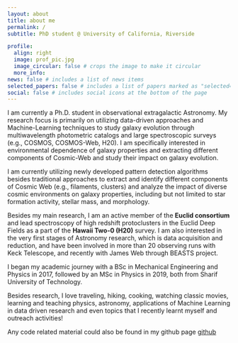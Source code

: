 ```yaml
---
layout: about
title: about me
permalink: /
subtitle: PhD student @ University of California, Riverside

profile:
  align: right
  image: prof_pic.jpg
  image_circular: false # crops the image to make it circular
  more_info: 
news: false # includes a list of news items
selected_papers: false # includes a list of papers marked as "selected={true}"
social: false # includes social icons at the bottom of the page
---
```

I am currently a Ph.D. student in observational extragalactic Astronomy. My research focus is primarily on utilizing data-driven approaches and Machine-Learning techniques to study galaxy evolution through multiwavelength photometric catalogs and large spectroscopic surveys (e.g., COSMOS, COSMOS-Web, H20). I am specifically interested in environmental dependence of galaxy properties and extracting different components of Cosmic-Web and study their impact on galaxy evolution.

I am currently utilizing newly developed pattern detection algorithms besides traditional approaches to extract and identify different components of Cosmic Web (e.g., filaments, clusters) and analyze the impact of diverse cosmic environments on galaxy properties, including but not limited to star formation activity, stellar mass, and morphology. 

Besides my main research, I am an active member of the **Euclid consortium** and lead spectroscopy of high redshift protoclusters in the Euclid Deep Fields as a part of the **Hawaii Two-0 (H20)** survey. I am also interested in the very first stages of Astronomy research, which is data acquisition and reduction, and have been involved in more than 20 observing runs with Keck Telescope, and recently with James Web through BEASTS project.

I began my academic journey with a BSc in Mechanical Engineering and Physics in 2017, followed by an MSc in Physics in 2019, both from Sharif University of Technology.

Besides research, I love traveling, hiking, cooking, watching classic movies, learning and teaching physics, astronomy, applications of Machine Learning in data driven research and even topics that I recently learnt myself and outreach activities!

Any code related material could also be found in my github page [github](https://github.com/sinataamoli)